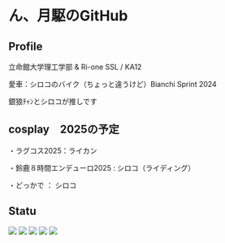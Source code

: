 # ん、月駆のGitHub

## Profile

立命館大学理工学部 & Ri-one SSL / KA12 

愛車：シロコのバイク（ちょっと違うけど）Bianchi Sprint 2024 

銀狼ﾁｬﾝとシロコが推しです

## cosplay　2025の予定

・ラグコス2025：ライカン

・鈴鹿８時間エンデューロ2025 : シロコ（ライディング）

・どっかで ： シロコ

## Statu
![](http://github-profile-summary-cards.vercel.app/api/cards/profile-details?username=Tsukigake&theme=nord_dark)
![](http://github-profile-summary-cards.vercel.app/api/cards/repos-per-language?username=Tsukigake&theme=nord_dark)
![](http://github-profile-summary-cards.vercel.app/api/cards/most-commit-language?username=Tsukigake&theme=nord_dark)
![](http://github-profile-summary-cards.vercel.app/api/cards/stats?username=Tsukigake&theme=nord_dark)
![](http://github-profile-summary-cards.vercel.app/api/cards/productive-time?username=Tsukigake&theme=nord_dark&utcOffset=9)

